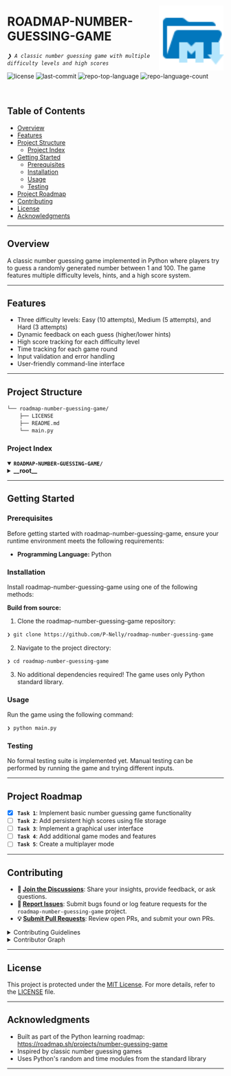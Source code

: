 <div align="left" style="position: relative;">
<img src="https://raw.githubusercontent.com/PKief/vscode-material-icon-theme/ec559a9f6bfd399b82bb44393651661b08aaf7ba/icons/folder-markdown-open.svg" align="right" width="30%" style="margin: -20px 0 0 20px;">
<h1>ROADMAP-NUMBER-GUESSING-GAME</h1>
<p align="left">
	<em><code>❯ A classic number guessing game with multiple difficulty levels and high scores</code></em>
</p>
<p align="left">
	<img src="https://img.shields.io/github/license/P-Nelly/roadmap-number-guessing-game?style=default&logo=opensourceinitiative&logoColor=white&color=0080ff" alt="license">
	<img src="https://img.shields.io/github/last-commit/P-Nelly/roadmap-number-guessing-game?style=default&logo=git&logoColor=white&color=0080ff" alt="last-commit">
	<img src="https://img.shields.io/github/languages/top/P-Nelly/roadmap-number-guessing-game?style=default&color=0080ff" alt="repo-top-language">
	<img src="https://img.shields.io/github/languages/count/P-Nelly/roadmap-number-guessing-game?style=default&color=0080ff" alt="repo-language-count">
</p>
<p align="left"><!-- default option, no dependency badges. -->
</p>
<p align="left">
	<!-- default option, no dependency badges. -->
</p>
</div>
<br clear="right">

##  Table of Contents

- [ Overview](#overview)
- [ Features](#features)
- [ Project Structure](#project-structure)
  - [ Project Index](#project-index)
- [ Getting Started](#getting-started)
  - [ Prerequisites](#prerequisites)
  - [ Installation](#installation)
  - [ Usage](#usage)
  - [ Testing](#testing)
- [ Project Roadmap](#project-roadmap)
- [ Contributing](#contributing)
- [ License](#license)
- [ Acknowledgments](#acknowledgments)

---

##  Overview

A classic number guessing game implemented in Python where players try to guess a randomly generated number between 1 and 100. The game features multiple difficulty levels, hints, and a high score system.

---

##  Features

- Three difficulty levels: Easy (10 attempts), Medium (5 attempts), and Hard (3 attempts)
- Dynamic feedback on each guess (higher/lower hints)
- High score tracking for each difficulty level
- Time tracking for each game round
- Input validation and error handling
- User-friendly command-line interface

---

##  Project Structure

```sh
└── roadmap-number-guessing-game/
    ├── LICENSE
    ├── README.md
    └── main.py
```


###  Project Index
<details open>
	<summary><b><code>ROADMAP-NUMBER-GUESSING-GAME/</code></b></summary>
	<details>
		<summary><b>__root__</b></summary>
		<blockquote>
			<table>
			<tr>
				<td><b><a href='https://github.com/P-Nelly/roadmap-number-guessing-game/blob/master/main.py'>main.py</a></b></td>
				<td>Main game implementation containing the NumberGuessingGame class and game logic</td>
			</tr>
			<tr>
				<td><b><a href='https://github.com/P-Nelly/roadmap-number-guessing-game/blob/master/README.md'>README.md</a></b></td>
				<td>Project documentation and setup instructions</td>
			</tr>
			</table>
		</blockquote>
	</details>
</details>

---
##  Getting Started

###  Prerequisites

Before getting started with roadmap-number-guessing-game, ensure your runtime environment meets the following requirements:

- **Programming Language:** Python


###  Installation

Install roadmap-number-guessing-game using one of the following methods:

**Build from source:**

1. Clone the roadmap-number-guessing-game repository:
```sh
❯ git clone https://github.com/P-Nelly/roadmap-number-guessing-game
```

2. Navigate to the project directory:
```sh
❯ cd roadmap-number-guessing-game
```

3. No additional dependencies required! The game uses only Python standard library.

###  Usage
Run the game using the following command:
```sh
❯ python main.py
```

###  Testing
No formal testing suite is implemented yet. Manual testing can be performed by running the game and trying different inputs.

---
##  Project Roadmap

- [X] **`Task 1`**: Implement basic number guessing game functionality
- [ ] **`Task 2`**: Add persistent high scores using file storage
- [ ] **`Task 3`**: Implement a graphical user interface
- [ ] **`Task 4`**: Add additional game modes and features
- [ ] **`Task 5`**: Create a multiplayer mode

---

##  Contributing

- **💬 [Join the Discussions](https://github.com/P-Nelly/roadmap-number-guessing-game/discussions)**: Share your insights, provide feedback, or ask questions.
- **🐛 [Report Issues](https://github.com/P-Nelly/roadmap-number-guessing-game/issues)**: Submit bugs found or log feature requests for the `roadmap-number-guessing-game` project.
- **💡 [Submit Pull Requests](https://github.com/P-Nelly/roadmap-number-guessing-game/blob/main/CONTRIBUTING.md)**: Review open PRs, and submit your own PRs.

<details closed>
<summary>Contributing Guidelines</summary>

1. **Fork the Repository**: Start by forking the project repository to your github account.
2. **Clone Locally**: Clone the forked repository to your local machine using a git client.
   ```sh
   git clone https://github.com/P-Nelly/roadmap-number-guessing-game
   ```
3. **Create a New Branch**: Always work on a new branch, giving it a descriptive name.
   ```sh
   git checkout -b new-feature-x
   ```
4. **Make Your Changes**: Develop and test your changes locally.
5. **Commit Your Changes**: Commit with a clear message describing your updates.
   ```sh
   git commit -m 'Implemented new feature x.'
   ```
6. **Push to github**: Push the changes to your forked repository.
   ```sh
   git push origin new-feature-x
   ```
7. **Submit a Pull Request**: Create a PR against the original project repository. Clearly describe the changes and their motivations.
8. **Review**: Once your PR is reviewed and approved, it will be merged into the main branch. Congratulations on your contribution!
</details>

<details closed>
<summary>Contributor Graph</summary>
<br>
<p align="left">
   <a href="https://github.com{/P-Nelly/roadmap-number-guessing-game/}graphs/contributors">
      <img src="https://contrib.rocks/image?repo=P-Nelly/roadmap-number-guessing-game">
   </a>
</p>
</details>

---

##  License

This project is protected under the [MIT License](https://choosealicense.com/licenses/mit/). For more details, refer to the [LICENSE](LICENSE) file.

---

##  Acknowledgments

- Built as part of the Python learning roadmap: https://roadmap.sh/projects/number-guessing-game
- Inspired by classic number guessing games
- Uses Python's random and time modules from the standard library

---
